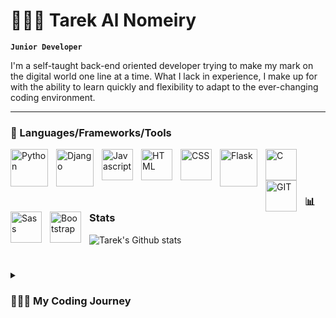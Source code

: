 # 👨🏻‍💻 Tarek Al Nomeiry

**`Junior Developer`**

I'm a self-taught back-end oriented developer trying to make my mark on the digital world one line at a time. What I lack in experience, I make up for with the ability to learn quickly and flexibility to adapt to the ever-changing coding environment.

---

### 🧰 Languages/Frameworks/Tools

<img align="left" alt="Python" width="60px" style="padding-right:10px;" src="https://cdn.jsdelivr.net/gh/devicons/devicon/icons/python/python-original.svg" />
<img align="left" alt="Django" width="60px" style="padding-right:10px;" src="https://cdn.jsdelivr.net/gh/devicons/devicon/icons/django/django-plain-wordmark.svg" />
<img align="left" alt="Javascript" width="50px" style="padding-right:10px;" src="https://cdn.jsdelivr.net/gh/devicons/devicon/icons/javascript/javascript-original.svg" />
<img align="left" alt="HTML" width="50px" style="padding-right:10px;" src="https://cdn.jsdelivr.net/gh/devicons/devicon/icons/html5/html5-original.svg" />
<img align="left" alt="CSS" width="50px" style="padding-right:10px;" src="https://cdn.jsdelivr.net/gh/devicons/devicon/icons/css3/css3-original.svg" />
<img align="left" alt="Flask" width="60px" style="padding-right:10px;" src="https://cdn.jsdelivr.net/gh/devicons/devicon/icons/flask/flask-original-wordmark.svg" />
<img align="left" alt="C" width="50px" style="padding-right:10px;" src="https://cdn.jsdelivr.net/gh/devicons/devicon/icons/c/c-original.svg" />
<img align="left" alt="GIT" width="50px" style="padding-right:10px;" src="https://cdn.jsdelivr.net/gh/devicons/devicon/icons/git/git-original.svg" />
<img align="left" alt="Sass" width="50px" style="padding-right:10px;" src="https://cdn.jsdelivr.net/gh/devicons/devicon/icons/bootstrap/bootstrap-original.svg" />
<img align="left" alt="Bootstrap" width="50px" style="padding-right:10px;" src="https://cdn.jsdelivr.net/gh/devicons/devicon/icons/sass/sass-original.svg" />  
<br />
<br />

#

### 📊 Stats

![Tarek's Github stats](https://github-readme-stats.vercel.app/api?username=hastelgado&show_icons=true&theme=vue-dark)

#

<details>
  <summary><h3>👨🏻‍💻 My Coding Journey</h3></summary>
  <p>I started my journey as an Engineering student. I graduated, got my Bachelor's Degree, and started working. Over time, I realized I'm a very passion driven guy. I like to be involved in things I find interest in, and I've always found myself on my computer for hours troubleshooting, googling, discovering software etc..</p>
  <p>I have a lot of friends in the tech industry which opened my eyes to coding. I was pleasantly surprised to find out this field promoted learning, staying up-to-date with trends, and constantly evolving yourself by yourself without the need for any outside favours. This motivated me as I felt I have all the necessary tools to get started.</p>
  <p>I pursued a couple of programming certificates from Harvard for Web Development, joined that with hours of self-teaching online, and developed several educational/personal projects, so now, I find myself ready to take the next step into achieving my goal of working in a field I'm passionate about.</p>
  
